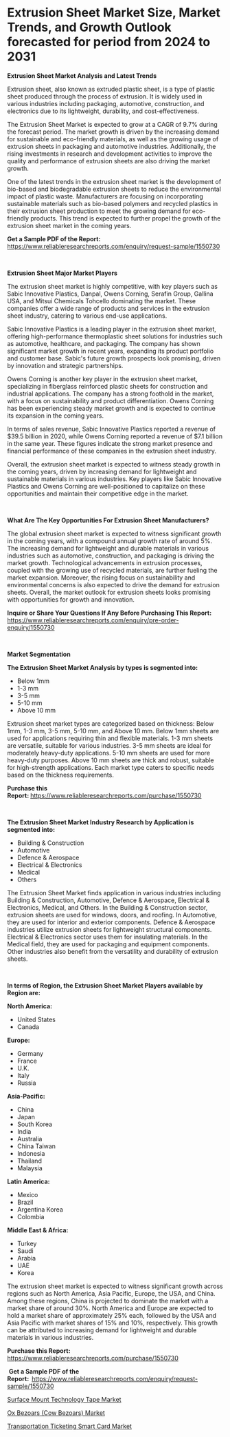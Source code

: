 <p><h1>Extrusion Sheet Market Size, Market Trends, and Growth Outlook forecasted for period from 2024 to 2031</h1></p><p><strong>Extrusion Sheet Market Analysis and Latest Trends</strong></p>
<p><p>Extrusion sheet, also known as extruded plastic sheet, is a type of plastic sheet produced through the process of extrusion. It is widely used in various industries including packaging, automotive, construction, and electronics due to its lightweight, durability, and cost-effectiveness.</p><p>The Extrusion Sheet Market is expected to grow at a CAGR of 9.7% during the forecast period. The market growth is driven by the increasing demand for sustainable and eco-friendly materials, as well as the growing usage of extrusion sheets in packaging and automotive industries. Additionally, the rising investments in research and development activities to improve the quality and performance of extrusion sheets are also driving the market growth.</p><p>One of the latest trends in the extrusion sheet market is the development of bio-based and biodegradable extrusion sheets to reduce the environmental impact of plastic waste. Manufacturers are focusing on incorporating sustainable materials such as bio-based polymers and recycled plastics in their extrusion sheet production to meet the growing demand for eco-friendly products. This trend is expected to further propel the growth of the extrusion sheet market in the coming years.</p></p>
<p><strong>Get a Sample PDF of the Report:&nbsp;</strong> <a href="https://www.reliableresearchreports.com/enquiry/request-sample/1550730">https://www.reliableresearchreports.com/enquiry/request-sample/1550730</a></p>
<p>&nbsp;</p>
<p><strong>Extrusion Sheet Major Market Players</strong></p>
<p><p>The extrusion sheet market is highly competitive, with key players such as Sabic Innovative Plastics, Danpal, Owens Corning, Serafin Group, Gallina USA, and Mitsui Chemicals Tohcello dominating the market. These companies offer a wide range of products and services in the extrusion sheet industry, catering to various end-use applications.</p><p>Sabic Innovative Plastics is a leading player in the extrusion sheet market, offering high-performance thermoplastic sheet solutions for industries such as automotive, healthcare, and packaging. The company has shown significant market growth in recent years, expanding its product portfolio and customer base. Sabic's future growth prospects look promising, driven by innovation and strategic partnerships.</p><p>Owens Corning is another key player in the extrusion sheet market, specializing in fiberglass reinforced plastic sheets for construction and industrial applications. The company has a strong foothold in the market, with a focus on sustainability and product differentiation. Owens Corning has been experiencing steady market growth and is expected to continue its expansion in the coming years.</p><p>In terms of sales revenue, Sabic Innovative Plastics reported a revenue of $39.5 billion in 2020, while Owens Corning reported a revenue of $7.1 billion in the same year. These figures indicate the strong market presence and financial performance of these companies in the extrusion sheet industry.</p><p>Overall, the extrusion sheet market is expected to witness steady growth in the coming years, driven by increasing demand for lightweight and sustainable materials in various industries. Key players like Sabic Innovative Plastics and Owens Corning are well-positioned to capitalize on these opportunities and maintain their competitive edge in the market.</p></p>
<p>&nbsp;</p>
<p><strong>What Are The Key Opportunities For Extrusion Sheet Manufacturers?</strong></p>
<p><p>The global extrusion sheet market is expected to witness significant growth in the coming years, with a compound annual growth rate of around 5%. The increasing demand for lightweight and durable materials in various industries such as automotive, construction, and packaging is driving the market growth. Technological advancements in extrusion processes, coupled with the growing use of recycled materials, are further fueling the market expansion. Moreover, the rising focus on sustainability and environmental concerns is also expected to drive the demand for extrusion sheets. Overall, the market outlook for extrusion sheets looks promising with opportunities for growth and innovation.</p></p>
<p><strong>Inquire or Share Your Questions If Any Before Purchasing This Report:</strong> <a href="https://www.reliableresearchreports.com/enquiry/pre-order-enquiry/1550730">https://www.reliableresearchreports.com/enquiry/pre-order-enquiry/1550730</a></p>
<p>&nbsp;</p>
<p><strong>Market Segmentation</strong></p>
<p><strong>The Extrusion Sheet Market Analysis by types is segmented into:</strong></p>
<p><ul><li>Below 1mm</li><li>1-3 mm</li><li>3-5 mm</li><li>5-10 mm</li><li>Above 10 mm</li></ul></p>
<p><p>Extrusion sheet market types are categorized based on thickness: Below 1mm, 1-3 mm, 3-5 mm, 5-10 mm, and Above 10 mm. Below 1mm sheets are used for applications requiring thin and flexible materials. 1-3 mm sheets are versatile, suitable for various industries. 3-5 mm sheets are ideal for moderately heavy-duty applications. 5-10 mm sheets are used for more heavy-duty purposes. Above 10 mm sheets are thick and robust, suitable for high-strength applications. Each market type caters to specific needs based on the thickness requirements.</p></p>
<p><strong>Purchase this Report:&nbsp;</strong><a href="https://www.reliableresearchreports.com/purchase/1550730">https://www.reliableresearchreports.com/purchase/1550730</a></p>
<p>&nbsp;</p>
<p><strong>The Extrusion Sheet Market Industry Research by Application is segmented into:</strong></p>
<p><ul><li>Building & Construction</li><li>Automotive</li><li>Defence & Aerospace</li><li>Electrical & Electronics</li><li>Medical</li><li>Others</li></ul></p>
<p><p>The Extrusion Sheet Market finds application in various industries including Building & Construction, Automotive, Defence & Aerospace, Electrical & Electronics, Medical, and Others. In the Building & Construction sector, extrusion sheets are used for windows, doors, and roofing. In Automotive, they are used for interior and exterior components. Defence & Aerospace industries utilize extrusion sheets for lightweight structural components. Electrical & Electronics sector uses them for insulating materials. In the Medical field, they are used for packaging and equipment components. Other industries also benefit from the versatility and durability of extrusion sheets.</p></p>
<p>&nbsp;</p>
<p><strong>In terms of Region, the Extrusion Sheet Market Players available by Region are:</strong></p>
<p>
    <p> <strong> North America: </strong>
        <ul>
            <li>United States</li>
            <li>Canada</li>
        </ul>
        </p> 
    <p> <strong> Europe: </strong>
        <ul>
            <li>Germany</li>
            <li>France</li>
            <li>U.K.</li>
            <li>Italy</li>
            <li>Russia</li>
        </ul>
        </p> 
    <p> <strong> Asia-Pacific: </strong>
        <ul>
            <li>China</li>
            <li>Japan</li>
            <li>South Korea</li>
            <li>India</li>
            <li>Australia</li>
            <li>China Taiwan</li>
            <li>Indonesia</li>
            <li>Thailand</li>
            <li>Malaysia</li>
        </ul>
        </p> 
    <p> <strong> Latin America: </strong>
        <ul>
            <li>Mexico</li>
            <li>Brazil</li>
            <li>Argentina Korea</li>
            <li>Colombia</li>
        </ul>
        </p> 
    <p> <strong> Middle East & Africa: </strong>
        <ul>
            <li>Turkey</li>
            <li>Saudi</li>
            <li>Arabia</li>
            <li>UAE</li>
            <li>Korea</li>
        </ul>
    </p>
    </p>
<p><p>The extrusion sheet market is expected to witness significant growth across regions such as North America, Asia Pacific, Europe, the USA, and China. Among these regions, China is projected to dominate the market with a market share of around 30%. North America and Europe are expected to hold a market share of approximately 25% each, followed by the USA and Asia Pacific with market shares of 15% and 10%, respectively. This growth can be attributed to increasing demand for lightweight and durable materials in various industries.</p></p>
<p><strong>Purchase this Report: </strong><a href="https://www.reliableresearchreports.com/purchase/1550730">https://www.reliableresearchreports.com/purchase/1550730</a></p>
<p>&nbsp;<strong>Get a Sample PDF of the Report:&nbsp;&nbsp;</strong><a href="https://www.reliableresearchreports.com/enquiry/request-sample/1550730">https://www.reliableresearchreports.com/enquiry/request-sample/1550730</a></p>
<p><strong></strong></p>
<p><p><a href="https://view.publitas.com/reportprime-1/surface-mount-technology-tape-market-size-share-trends-analysis-report-by-application-regional-outlook-competitive-strategies-and-segment-forecasts-2023-2030/">Surface Mount Technology Tape Market</a></p><p><a href="https://view.publitas.com/reportprime-1/ox-bezoars-cow-bezoars-market-research-report-forecasted-for-period-from-2023-2030-by-market-type-market-application-and-region/">Ox Bezoars (Cow Bezoars) Market</a></p><p><a href="https://view.publitas.com/reportprime-1/transportation-ticketing-smart-card-market-research-report-unlocks-analysis-on-the-market-financial-status-market-size-and-market-revenue-upto-2030/">Transportation Ticketing Smart Card Market</a></p></p>